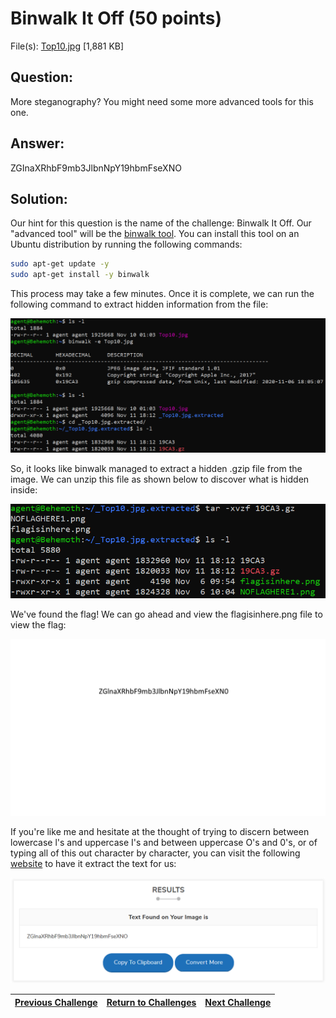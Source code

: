 # Binwalk It Off (50 points)

File(s): [Top10.jpg](Top10.jpg) [1,881 KB]

## Question:

More steganography? You might need some more advanced tools for this one.

## Answer:

ZGInaXRhbF9mb3JlbnNpY19hbmFseXNO

## Solution:

Our hint for this question is the name of the challenge: Binwalk It Off. Our "advanced tool" will be the [binwalk tool](https://tools.kali.org/forensics/binwalk). You can install this tool on an Ubuntu distribution by running the following commands:

```bash
sudo apt-get update -y
sudo apt-get install -y binwalk
```

This process may take a few minutes. Once it is complete, we can run the following command to extract hidden information from the file:

![binwalk.png](binwalk.png)

So, it looks like binwalk managed to extract a hidden .gzip file from the image. We can unzip this file as shown below to discover what is hidden inside:

![unzipped.png](unzipped.png)

We've found the flag! We can go ahead and view the flagisinhere.png file to view the flag:

![flagisinhere.png](flagisinhere.png)

If you're like me and hesitate at the thought of trying to discern between lowercase l's and uppercase I's and between uppercase O's and 0's, or of typing all of this out character by character, you can visit the following [website](https://smallseotools.com/image-to-text-converter/) to have it extract the text for us:

[![flag.png](flag.png)](https://smallseotools.com/image-to-text-converter/)

| [Previous Challenge](/Challenges/Analyze/9/README.md) | [Return to Challenges](/Challenges/../../../#modules) | [Next Challenge](/Challenges/Analyze/11/README.md) |
| :------- | :-----: | ------: |